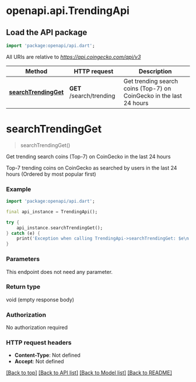 # openapi.api.TrendingApi

## Load the API package
```dart
import 'package:openapi/api.dart';
```

All URIs are relative to *https://api.coingecko.com/api/v3*

Method | HTTP request | Description
------------- | ------------- | -------------
[**searchTrendingGet**](TrendingApi.md#searchtrendingget) | **GET** /search/trending | Get trending search coins (Top-7) on CoinGecko in the last 24 hours


# **searchTrendingGet**
> searchTrendingGet()

Get trending search coins (Top-7) on CoinGecko in the last 24 hours

Top-7 trending coins on CoinGecko as searched by users in the last 24 hours (Ordered by most popular first)

### Example
```dart
import 'package:openapi/api.dart';

final api_instance = TrendingApi();

try {
    api_instance.searchTrendingGet();
} catch (e) {
    print('Exception when calling TrendingApi->searchTrendingGet: $e\n');
}
```

### Parameters
This endpoint does not need any parameter.

### Return type

void (empty response body)

### Authorization

No authorization required

### HTTP request headers

 - **Content-Type**: Not defined
 - **Accept**: Not defined

[[Back to top]](#) [[Back to API list]](../README.md#documentation-for-api-endpoints) [[Back to Model list]](../README.md#documentation-for-models) [[Back to README]](../README.md)

